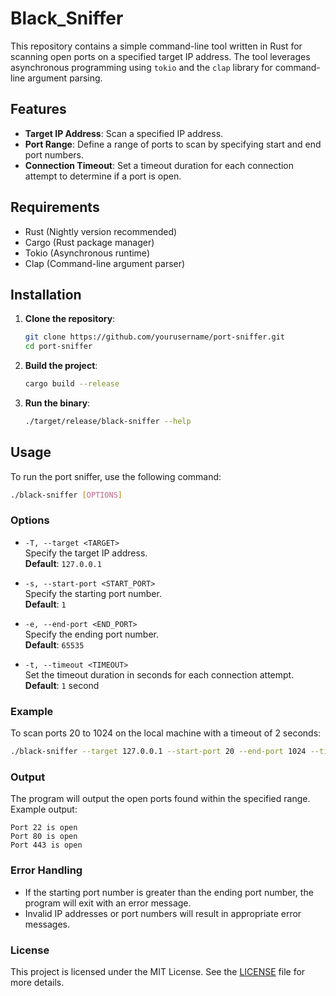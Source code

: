# Black_Sniffer

This repository contains a simple command-line tool written in Rust for scanning open ports on a specified target IP address. The tool leverages asynchronous programming using `tokio` and the `clap` library for command-line argument parsing.

## Features

- **Target IP Address**: Scan a specified IP address.
- **Port Range**: Define a range of ports to scan by specifying start and end port numbers.
- **Connection Timeout**: Set a timeout duration for each connection attempt to determine if a port is open.

## Requirements

- Rust (Nightly version recommended)
- Cargo (Rust package manager)
- Tokio (Asynchronous runtime)
- Clap (Command-line argument parser)

## Installation

1. **Clone the repository**:
   ```bash
   git clone https://github.com/yourusername/port-sniffer.git
   cd port-sniffer
   ```
   
2. **Build the project**:
   ```bash
   cargo build --release
   ```
   
3. **Run the binary**:
   ```bash
   ./target/release/black-sniffer --help
   ```
   
## Usage

   To run the port sniffer, use the following command:

   ```bash
   ./black-sniffer [OPTIONS]
   ```
### Options

- `-T, --target <TARGET>`  
  Specify the target IP address.  
  **Default**: `127.0.0.1`

- `-s, --start-port <START_PORT>`  
  Specify the starting port number.  
  **Default**: `1`

- `-e, --end-port <END_PORT>`  
  Specify the ending port number.  
  **Default**: `65535`

- `-t, --timeout <TIMEOUT>`  
  Set the timeout duration in seconds for each connection attempt.  
  **Default**: `1` second

### Example

To scan ports 20 to 1024 on the local machine with a timeout of 2 seconds:

```bash
./black-sniffer --target 127.0.0.1 --start-port 20 --end-port 1024 --timeout 2

```
### Output

The program will output the open ports found within the specified range. Example output:
```
Port 22 is open
Port 80 is open
Port 443 is open
```

### Error Handling

- If the starting port number is greater than the ending port number, the program will exit with an error message.
- Invalid IP addresses or port numbers will result in appropriate error messages.

### License

This project is licensed under the MIT License. See the [LICENSE](LICENSE) file for more details.







